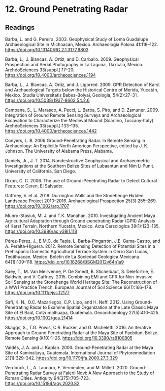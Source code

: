 # 12. Ground Penetrating Radar

## Readings

Barba, L. and G. Pereira. 2003. Geophysical Study of Loma Guadalupe Archaeological Site in Michoacan, Mexico. Archaeologia Polona 41:118–122. <https://doi.org/10.13140/RG.2.1.3177.8803>

Barba, L., J. Blancas, A. Ortiz, and D. Carballo. 2009. Geophysical Prospection and Aerial Photography in 
La Laguna, Tlaxcala, Mexico. ArchéoSciences 33(suppl.):17–20. <https://doi.org/10.4000/archeosciences.1194>

Barba, L., J. Blancas, A. Ortiz, and J. Ligorred. 2009. GPR Detection of Karst and Archaeological Targets below the Historical Centre of Merida, Yucatán, Mexico. Studia Universitatis Babes-Bolyai, Geologia, 54(2):27–31.
<https://doi.org/10.5038/1937-8602.54.2.6>

Campana, S., L. Marasco, A. Pecci, L. Barba, S. Piro, and D. Zamuner. 2009. Integration of Ground Remote Sensing Surveys and Archaeological Excavation to Characterize the Medieval Mound (Scarlino, Tuscany-Italy). 
ArchéoSciences 33(suppl.):133–135. <https://doi.org/10.4000/archeosciences.1442>

Conyers, L. B. 2006 Ground-Penetrating Radar. In Remote Sensing in Archaeology: An
Explicitly North American Perspective, edited by J. K. Johnson. The University of Alabama Press, Alabama.

Daniels, Jr., J. T. 2014. Nondestructive Geophysical and Archaeometric Investigations at the Southern Belize Sites of Lubaantun and Nim Li Punit. University of California, San Diego.

Dixon, C. C. 2006. The use of Ground-Penetrating Radar to Detect Cultural Features: Ceren, El Salvador.

Gaffney, V. et al. 2018. Durrington Walls and the Stonehenge Hidden Landscape Project 2010–2016. Archaeological
Prospection 25(3):255–269. <https://doi.org/10.1002/arp.1707>

Munro-Stasiuk, M. J. and T.K. Manahan. 2010. Investigating Ancient Maya Agricultural Adaptation through Ground-penetrating Radar (GPR) Analysis of Karst Terrain, Northern Yucatán, Mexico. Acta Carsologica 39(1):123–135.
<https://doi.org/10.3986/ac.v39i1.118>

Pérez-Pérez, J., E.M.C. de Tapia, L. Barba-Pingarrón, J.E. Gama-Castro, and A. Peralta-Higuera.
2012. Remote Sensing Detection of Potential Sites in a Prehispanic Domestic Agricultural Terrace System
in Cerro San Lucas, Teotihuacan, Mexico. Boletin de La Sociedad Geologica Mexicana 64(1):109–118. <https://doi.org/10.18268/BSGM2012v64n1a9>

Saey, T., M. Van Meirvenne, P. De Smedt, B. Stichelbaut, S. Delefortrie, E. Baldwin, and V. Gaffney.
2015. Combining EMI and GPR for Non-invasive Soil Sensing at the Stonehenge World Heritage Site:
The Reconstruction of a WW1 Practice Trench. European Journal of Soil Science 66(1):166–178.
<https://doi.org/10.1111/ejss.12177>

Safi, K. N., O.C. Mazariegos, C.P. Lipo, and H. Neff. 2012. Using Ground-Penetrating Radar to Examine Spatial Organization at the Late Classic Maya Site of El Baúl, Cotzumalhuapa, Guatemala. Geoarchaeology 27(5):410–425.
<https://doi.org/10.1002/gea.21414>

Skaggs, S., T.G. Powis, C.R. Rucker, and G. Micheletti. 2016. An Iterative Approach to Ground Penetrating Radar at the Maya Site of Pacbitun, Belize. Remote Sensing 8(10):1–26. <https://doi.org/10.3390/rs8100805>

Valdés, J. A. and J. Kaplan. 2000. Ground-Penetrating Radar at the Maya Site of Kaminaljuyu, Guatemala. International Journal of Phytoremediation 21(1):329–342. <https://doi.org/10.1179/jfa.2000.27.3.329>

Verdonck, L., A. Launaro, F. Vermeulen, and M. Millett. 2020. Ground-Penetrating Radar Survey at Falerii Novi: A New Approach to the Study of Roman Cities. Antiquity 94(375):705–723. <https://doi.org/10.15184/aqy.2020.82>